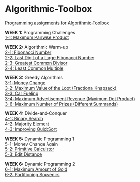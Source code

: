 # Algorithmic-Toolbox

[Programming assignments for Algorithmic-Toolbox](https://www.coursera.org/learn/algorithmic-toolbox)

**WEEK 1:** Programming Challenges  
[1-1: Maximum Pairwise Product](https://github.com/Piyushhbhutoria/Algorithmic-Toolbox/blob/master/week1)

**WEEK 2:** Algorithmic Warm-up  
[2-1: Fibonacci Number](https://github.com/Piyushhbhutoria/Algorithmic-Toolbox/blob/master/week2)  
[2-2: Last Digit of a Large Fibonacci Number](https://github.com/Piyushhbhutoria/Algorithmic-Toolbox/blob/master/week2)  
[2-3: Greatest Common Divisor](https://github.com/Piyushhbhutoria/Algorithmic-Toolbox/blob/master/week2)  
[2-4: Least Common Multiple](https://github.com/Piyushhbhutoria/Algorithmic-Toolbox/blob/master/week2)  

**WEEK 3:** Greedy Algorithms  
[3-1: Money Change](https://github.com/Piyushhbhutoria/Algorithmic-Toolbox/blob/master/week3)  
[3-2: Maximum Value of the Loot (Fractional Knapsack)](https://github.com/Piyushhbhutoria/Algorithmic-Toolbox/blob/master/week3)  
[3-3: Car Fueling](https://github.com/Piyushhbhutoria/Algorithmic-Toolbox/blob/master/week3)  
[3-4: Maximum Advertisement Revenue (Maximum Dot Product)](https://github.com/Piyushhbhutoria/Algorithmic-Toolbox/blob/master/week3)  
[3-6: Maximum Number of Prizes (Different Summands)](https://github.com/Piyushhbhutoria/Algorithmic-Toolbox/blob/master/week3)

**WEEK 4:** Divide-and-Conquer  
[4-1: Binary Search](https://github.com/Piyushhbhutoria/Algorithmic-Toolbox/blob/master/week4)  
[4-2: Majority Element](https://github.com/Piyushhbhutoria/Algorithmic-Toolbox/blob/master/week4)  
[4-3: Improving QuickSort](https://github.com/Piyushhbhutoria/Algorithmic-Toolbox/blob/master/week4)

**WEEK 5:** Dynamic Programming 1  
[5-1: Money Change Again](https://github.com/Piyushhbhutoria/Algorithmic-Toolbox/blob/master/week5)  
[5-2: Primitive Calculator](https://github.com/Piyushhbhutoria/Algorithmic-Toolbox/blob/master/week5)  
[5-3: Edit Distance](https://github.com/Piyushhbhutoria/Algorithmic-Toolbox/blob/master/week5)

**WEEK 6:** Dynamic Programming 2  
[6-1: Maximum Amount of Gold](https://github.com/Piyushhbhutoria/Algorithmic-Toolbox/blob/master/week6)  
[6-2: Partitioning Souvenirs](https://github.com/Piyushhbhutoria/Algorithmic-Toolbox/blob/master/week6)  
